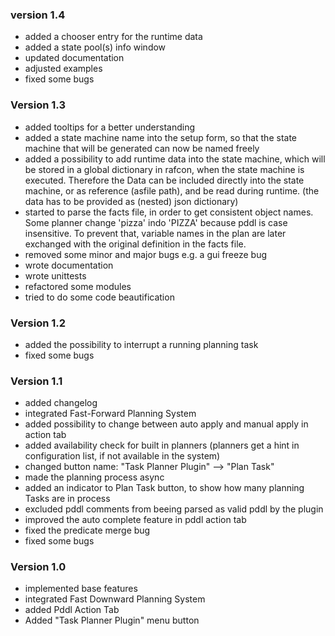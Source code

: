 ### version 1.4
- added a chooser entry for the runtime data
- added a state pool(s) info window
- updated documentation
- adjusted examples
- fixed some bugs
### Version 1.3
- added tooltips for a better understanding
- added a state machine name into the setup form, so that the state machine that will be generated can now be named freely
- added a possibility to add runtime data into the state machine, which will be stored in a global dictionary in rafcon, when the   state machine is executed. Therefore the Data can be included directly into the state machine, or as reference (asfile path), and be read during runtime. (the data has to be provided as (nested) json dictionary)
- started to parse the facts file, in order to get consistent object names. Some planner change 'pizza' indo 'PIZZA' because pddl is case insensitive. To prevent that, variable names in the plan are later exchanged with the original definition in the facts file.
- removed some minor and major bugs e.g. a gui freeze bug
- wrote documentation
- wrote unittests
- refactored some modules
- tried to do some code beautification
### Version 1.2
- added the possibility to interrupt a running planning task
- fixed some bugs
### Version 1.1
- added changelog
- integrated Fast-Forward Planning System
- added possibility to change between auto apply and manual apply in action tab
- added availability check for built in planners (planners get a hint in configuration list, if not available in the system)
- changed button name: "Task Planner Plugin" --> "Plan Task"
- made the planning process async
- added an indicator to Plan Task button, to show how many planning Tasks are in process
- excluded pddl comments from beeing parsed as valid pddl by the plugin
- improved the auto complete feature in pddl action tab
- fixed the predicate merge bug
- fixed some bugs

### Version 1.0
- implemented base features
- integrated Fast Downward Planning System
- added Pddl Action Tab
- Added "Task Planner Plugin" menu button
